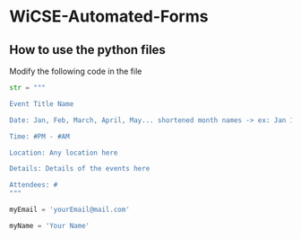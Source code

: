 # WiCSE-Automated-Forms

## How to use the python files

Modify the following code in the file

```python
str = """

Event Title Name

Date: Jan, Feb, March, April, May... shortened month names -> ex: Jan 15

Time: #PM - #AM

Location: Any location here

Details: Details of the events here

Attendees: #
"""

myEmail = 'yourEmail@mail.com'

myName = 'Your Name'

```

